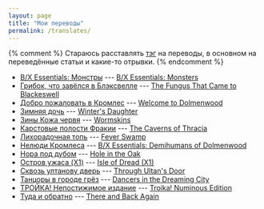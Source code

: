 ```yaml
---
layout: page
title: "Мои переводы"
permalink: /translates/
---
```

{% comment %}
Стараюсь расставлять [тэг](https://s) на переводы, в основном на переведённые статьи и какие-то отрывки.
{% endcomment %}

- [B/X Essentials: Монстры](https://docs.google.com/document/d/1Mz3wU0H3sWPdZxvoaR1sh9DITnkes7QDzge7WJ4QUio/edit#heading=h.gjdgxs) --- [B/X Essentials: Monsters](https://www.drivethrurpg.com/product/246039/B-X-Essentials-Monsters)
- [Грибок, что завёлся в Блэксвелле](/posts/Грибок-что-завёлся-в-Блэксвелле/) --- [The Fungus That Came to Blackeswell](https://boardgamegeek.com/rpgitem/142864/fungus-came-blackeswell)
- [Добро пожаловать в Кромлес](https://docs.google.com/document/d/1LmkdA5ugmULl4qfC9Em9mwKEOo2-ycxjQpEOt-7VLu8/edit#heading=h.eszpyzsk1dmr) --- [Welcome to Dolmenwood](https://www.drivethrurpg.com/product/208099/Welcome-to-Dolmenwood)
- [Зимняя дочь](https://docs.google.com/document/d/1WB8PkoinXYg_9BsdeLGe-ZUt3B106sdp1H6weNLRMHk/edit#heading=h.btq75zy9ftbf) --- [Winter's Daughter](https://www.drivethrurpg.com/product/270795/Winters-Daughter-OldSchool-Version)
- [Зины Кожа червя](https://drive.google.com/drive/folders/1Rb5vOA9F20iumeuIQUHVTAXOjE1-Lyo-) --- [Wormskins](https://www.drivethrurpg.com/browse/pub/5606/Necrotic-Gnome/subcategory/26251_27522/Dolmenwood)
- [Карстовые полости Фракии](/posts/Карстовые-полости-Фракии/) --- [The Caverns of Thracia](https://rpggeek.com/rpgitem/46078/the-caverns-of-thracia)
- [Лихорадочная топь](https://pnprpg.ru/blog/tag/%D0%BB%D0%B8%D1%85%D0%BE%D1%80%D0%B0%D0%B4%D0%BE%D1%87%D0%BD%D0%B0%D1%8F-%D1%82%D0%BE%D0%BF%D1%8C/) --- [Fever Swamp](https://www.drivethrurpg.com/product/224803/Fever-Swamp)
- [Нелюди Кромлеса](https://docs.google.com/document/d/1daIiaMoYlEb0tD5Ef7CU7W189cRns_UgXriePPj6ktk/edit) --- [B/X Essentials: Demihumans of Dolmenwood](https://www.drivethrurpg.com/product/262993/B-X-Essentials-Demihumans-of-Dolmenwood)
- [Нора под дубом](https://docs.google.com/document/d/1TH5oFbDCur4ska02fxmqBpNh4A_wew2kCcFyKA653uc/edit) --- [Hole in the Oak](https://www.drivethrurpg.com/product/284852/The-Hole-in-the-Oak)
- [Остров ужаса (X1)](/posts/X1-Остров-Ужаса/) --- [Isle of Dread (X1)](https://www.drivethrurpg.com/product/17083/X1-The-Isle-of-Dread-Basic)
- [Сквозь ултанову дверь](https://docs.google.com/document/d/10xUqTbzgnGBYNLrRbE2Z8A9BBKE_MqU01qfpaCJkXwo/edit) --- [Through Ultan's Door](https://www.drivethrurpg.com/product/254659/Through-Ultans-Door-Issue-1)
- [Танцоры в городе грёз](/posts/Танцоры-в-городе-грёз/) --- [Dancers in the Dreaming City](https://micah-anderson.itch.io/dancers-in-the-dreaming-city)
- [ТРОЙКА! Непостижимое издание](https://docs.google.com/document/d/1nA0u-OD58ujAICzClfWePBIhClBb0OX2YTRQMXw-RKg) --- [Troika! Numinous Edition](https://www.drivethrurpg.com/product/269791/Troika-Numinous-Edition)
- [Туда и обратно](/posts/Туда-и-обратно-Рэй-Отус/) --- [There and Back Again](https://rayotus.itch.io/taba)


